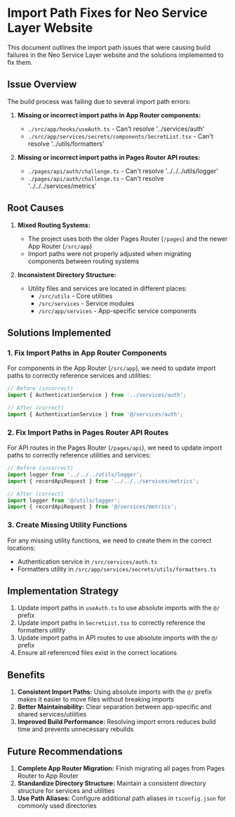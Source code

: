 # Import Path Fixes for Neo Service Layer Website

This document outlines the import path issues that were causing build failures in the Neo Service Layer website and the solutions implemented to fix them.

## Issue Overview

The build process was failing due to several import path errors:

1. **Missing or incorrect import paths in App Router components:**
   - `./src/app/hooks/useAuth.ts` - Can't resolve '../services/auth'
   - `./src/app/services/secrets/components/SecretList.tsx` - Can't resolve '../utils/formatters'

2. **Missing or incorrect import paths in Pages Router API routes:**
   - `./pages/api/auth/challenge.ts` - Can't resolve '../../../utils/logger'
   - `./pages/api/auth/challenge.ts` - Can't resolve '../../../services/metrics'

## Root Causes

1. **Mixed Routing Systems:**
   - The project uses both the older Pages Router (`/pages`) and the newer App Router (`/src/app`)
   - Import paths were not properly adjusted when migrating components between routing systems

2. **Inconsistent Directory Structure:**
   - Utility files and services are located in different places:
     - `/src/utils` - Core utilities
     - `/src/services` - Service modules
     - `/src/app/services` - App-specific service components

## Solutions Implemented

### 1. Fix Import Paths in App Router Components

For components in the App Router (`/src/app`), we need to update import paths to correctly reference services and utilities:

```typescript
// Before (incorrect)
import { AuthenticationService } from '../services/auth';

// After (correct)
import { AuthenticationService } from '@/services/auth';
```

### 2. Fix Import Paths in Pages Router API Routes

For API routes in the Pages Router (`/pages/api`), we need to update import paths to correctly reference utilities and services:

```typescript
// Before (incorrect)
import logger from '../../../utils/logger';
import { recordApiRequest } from '../../../services/metrics';

// After (correct)
import logger from '@/utils/logger';
import { recordApiRequest } from '@/services/metrics';
```

### 3. Create Missing Utility Functions

For any missing utility functions, we need to create them in the correct locations:

- Authentication service in `/src/services/auth.ts`
- Formatters utility in `/src/app/services/secrets/utils/formatters.ts`

## Implementation Strategy

1. Update import paths in `useAuth.ts` to use absolute imports with the `@/` prefix
2. Update import paths in `SecretList.tsx` to correctly reference the formatters utility
3. Update import paths in API routes to use absolute imports with the `@/` prefix
4. Ensure all referenced files exist in the correct locations

## Benefits

1. **Consistent Import Paths:** Using absolute imports with the `@/` prefix makes it easier to move files without breaking imports
2. **Better Maintainability:** Clear separation between app-specific and shared services/utilities
3. **Improved Build Performance:** Resolving import errors reduces build time and prevents unnecessary rebuilds

## Future Recommendations

1. **Complete App Router Migration:** Finish migrating all pages from Pages Router to App Router
2. **Standardize Directory Structure:** Maintain a consistent directory structure for services and utilities
3. **Use Path Aliases:** Configure additional path aliases in `tsconfig.json` for commonly used directories
